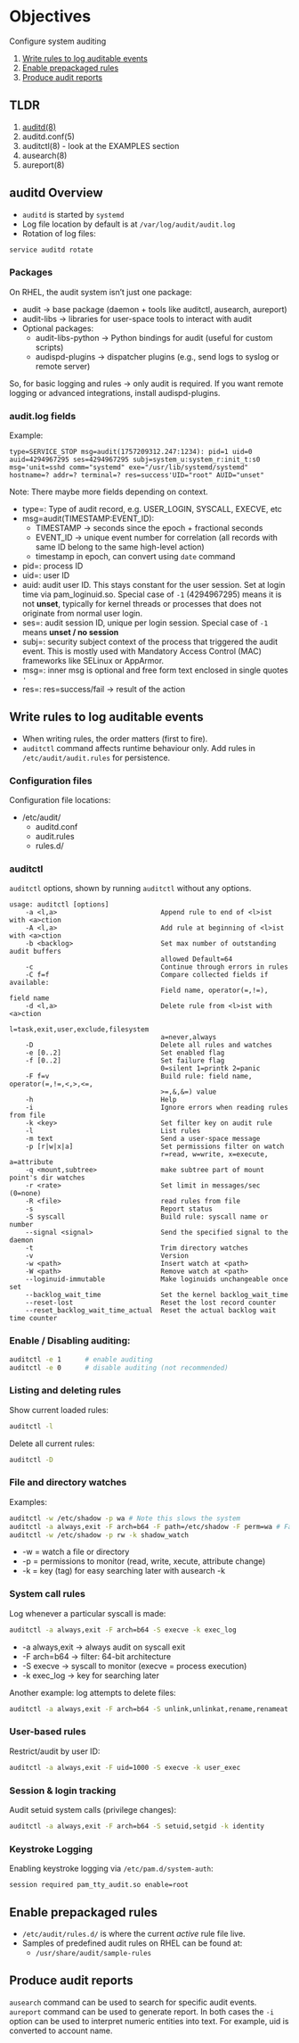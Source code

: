 # Objectives

Configure system auditing

1. [Write rules to log auditable events](#write-rules-to-log-auditable-events)
2. [Enable prepackaged rules](#enable-prepackaged-rules)
3. [Produce audit reports](#produce-audit-reports)

## TLDR
1. [auditd(8)](#auditd-overview)
2. auditd.conf(5)
3. auditctl(8) - look at the EXAMPLES section
4. ausearch(8)
5. aureport(8)

## auditd Overview
- `auditd` is started by `systemd`
- Log file location by default is at `/var/log/audit/audit.log`
- Rotation of log files:
```bash
service auditd rotate
```

### Packages
On RHEL, the audit system isn’t just one package:
- audit → base package (daemon + tools like auditctl, ausearch, aureport)
- audit-libs → libraries for user-space tools to interact with audit
- Optional packages:
  - audit-libs-python → Python bindings for audit (useful for custom scripts)
  - audispd-plugins → dispatcher plugins (e.g., send logs to syslog or remote server)

So, for basic logging and rules → only audit is required.  If you want remote logging or advanced integrations, install audispd-plugins.


### audit.log fields
Example:
```
type=SERVICE_STOP msg=audit(1757209312.247:1234): pid=1 uid=0 auid=4294967295 ses=4294967295 subj=system_u:system_r:init_t:s0 msg='unit=sshd comm="systemd" exe="/usr/lib/systemd/systemd" hostname=? addr=? terminal=? res=success'UID="root" AUID="unset"
```
Note: There maybe more fields depending on context. 
- type=: Type of audit record, e.g. USER_LOGIN, SYSCALL, EXECVE, etc 
- msg=audit(TIMESTAMP:EVENT_ID):
  - TIMESTAMP → seconds since the epoch + fractional seconds
  - EVENT_ID → unique event number for correlation (all records with same ID belong to the same high-level action)
  - timestamp in epoch, can convert using `date` command
- pid=: process ID
- uid=: user ID
- auid: audit user ID.  This stays constant for the user session.  Set at login time via pam_loginuid.so.  Special case of `-1` (4294967295) means it is not **unset**, typically for kernel threads or processes that does not originate from normal user login.
- ses=: audit session ID, unique per login session. Special case of `-1` means **unset / no session**
- subj=: security subject context of the process that triggered the audit event.  This is mostly used with Mandatory Access Control (MAC) frameworks like SELinux or AppArmor.
- msg=: inner msg is optional and free form text enclosed in single quotes `'`
- res=: res=success/fail → result of the action


## Write rules to log auditable events
- When writing rules, the order matters (first to fire).
- `auditctl` command affects runtime behaviour only. Add rules in `/etc/audit/audit.rules` for persistence.

### Configuration files
Configuration file locations:
- /etc/audit/
  - auditd.conf
  - audit.rules
  - rules.d/

### auditctl

`auditctl` options, shown by running `auditctl` without any options.

```
usage: auditctl [options]
    -a <l,a>                          Append rule to end of <l>ist with <a>ction
    -A <l,a>                          Add rule at beginning of <l>ist with <a>ction
    -b <backlog>                      Set max number of outstanding audit buffers
                                      allowed Default=64
    -c                                Continue through errors in rules
    -C f=f                            Compare collected fields if available:
                                      Field name, operator(=,!=), field name
    -d <l,a>                          Delete rule from <l>ist with <a>ction
                                      l=task,exit,user,exclude,filesystem
                                      a=never,always
    -D                                Delete all rules and watches
    -e [0..2]                         Set enabled flag
    -f [0..2]                         Set failure flag
                                      0=silent 1=printk 2=panic
    -F f=v                            Build rule: field name, operator(=,!=,<,>,<=,
                                      >=,&,&=) value
    -h                                Help
    -i                                Ignore errors when reading rules from file
    -k <key>                          Set filter key on audit rule
    -l                                List rules
    -m text                           Send a user-space message
    -p [r|w|x|a]                      Set permissions filter on watch
                                      r=read, w=write, x=execute, a=attribute
    -q <mount,subtree>                make subtree part of mount point's dir watches
    -r <rate>                         Set limit in messages/sec (0=none)
    -R <file>                         read rules from file
    -s                                Report status
    -S syscall                        Build rule: syscall name or number
    --signal <signal>                 Send the specified signal to the daemon
    -t                                Trim directory watches
    -v                                Version
    -w <path>                         Insert watch at <path>
    -W <path>                         Remove watch at <path>
    --loginuid-immutable              Make loginuids unchangeable once set
    --backlog_wait_time               Set the kernel backlog_wait_time
    --reset-lost                      Reset the lost record counter
    --reset_backlog_wait_time_actual  Reset the actual backlog wait time counter
```

### Enable / Disabling auditing:
```bash
auditctl -e 1      # enable auditing
auditctl -e 0      # disable auditing (not recommended)
```

### Listing and deleting rules
Show current loaded rules:
```bash
auditctl -l
```

Delete all current rules:
```bash
auditctl -D
```

### File and directory watches
Examples:
```bash
auditctl -w /etc/shadow -p wa # Note this slows the system
auditctl -a always,exit -F arch=b64 -F path=/etc/shadow -F perm=wa # Faster equivalent
auditctl -w /etc/shadow -p rw -k shadow_watch
```
- -w = watch a file or directory
- -p = permissions to monitor (read, write, xecute, attribute change)
- -k = key (tag) for easy searching later with ausearch -k

### System call rules
Log whenever a particular syscall is made:
```bash
auditctl -a always,exit -F arch=b64 -S execve -k exec_log
```
- -a always,exit → always audit on syscall exit
- -F arch=b64 → filter: 64-bit architecture
- -S execve → syscall to monitor (execve = process execution)
- -k exec_log → key for searching later

Another example: log attempts to delete files:
```bash
auditctl -a always,exit -F arch=b64 -S unlink,unlinkat,rename,renameat -k file_delete
```

### User-based rules
Restrict/audit by user ID:
```bash
auditctl -a always,exit -F uid=1000 -S execve -k user_exec
```

### Session & login tracking
Audit setuid system calls (privilege changes):
```bash
auditctl -a always,exit -F arch=b64 -S setuid,setgid -k identity
```

### Keystroke Logging
Enabling keystroke logging via `/etc/pam.d/system-auth`:
```
session required pam_tty_audit.so enable=root
```


## Enable prepackaged rules
- `/etc/audit/rules.d/` is where the current *active* rule file live. 
- Samples of predefined audit rules on RHEL can be found at:
  - `/usr/share/audit/sample-rules`


## Produce audit reports
`ausearch` command can be used to search for specific audit events.  `aureport` command can be used to generate report.  In both cases the `-i` option can be used to interpret  numeric  entities into text. For example, uid is converted to account name.
